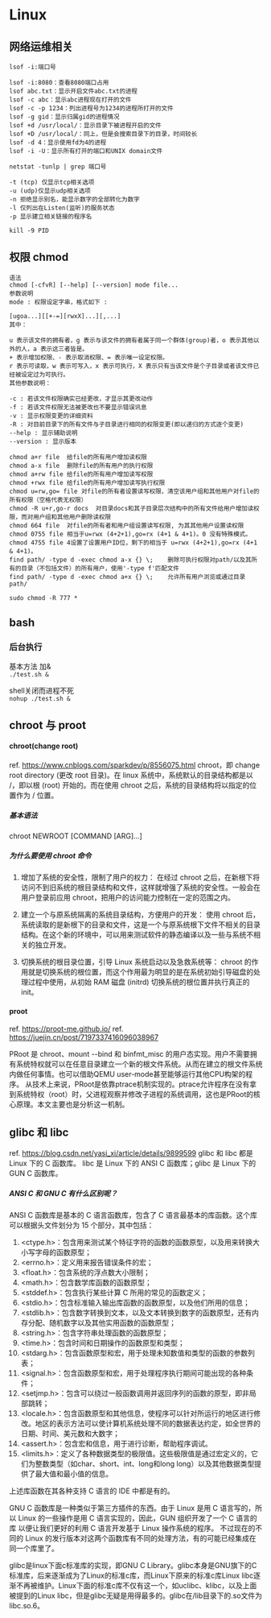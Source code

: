 # Linux

## 网络运维相关

```
lsof -i:端口号

lsof -i:8080：查看8080端口占用
lsof abc.txt：显示开启文件abc.txt的进程
lsof -c abc：显示abc进程现在打开的文件
lsof -c -p 1234：列出进程号为1234的进程所打开的文件
lsof -g gid：显示归属gid的进程情况
lsof +d /usr/local/：显示目录下被进程开启的文件
lsof +D /usr/local/：同上，但是会搜索目录下的目录，时间较长
lsof -d 4：显示使用fd为4的进程
lsof -i -U：显示所有打开的端口和UNIX domain文件
```

```
netstat -tunlp | grep 端口号

-t (tcp) 仅显示tcp相关选项
-u (udp)仅显示udp相关选项
-n 拒绝显示别名，能显示数字的全部转化为数字
-l 仅列出在Listen(监听)的服务状态
-p 显示建立相关链接的程序名
```


```
kill -9 PID
```
## 权限 chmod

```
语法
chmod [-cfvR] [--help] [--version] mode file...
参数说明
mode : 权限设定字串，格式如下 :

[ugoa...][[+-=][rwxX]...][,...]
其中：

u 表示该文件的拥有者，g 表示与该文件的拥有者属于同一个群体(group)者，o 表示其他以外的人，a 表示这三者皆是。
+ 表示增加权限、- 表示取消权限、= 表示唯一设定权限。
r 表示可读取，w 表示可写入，x 表示可执行，X 表示只有当该文件是个子目录或者该文件已经被设定过为可执行。
其他参数说明：

-c : 若该文件权限确实已经更改，才显示其更改动作
-f : 若该文件权限无法被更改也不要显示错误讯息
-v : 显示权限变更的详细资料
-R : 对目前目录下的所有文件与子目录进行相同的权限变更(即以递归的方式逐个变更)
--help : 显示辅助说明
--version : 显示版本
```
```
chmod a+r file	给file的所有用户增加读权限
chmod a-x file	删除file的所有用户的执行权限
chmod a+rw file	给file的所有用户增加读写权限
chmod +rwx file	给file的所有用户增加读写执行权限
chmod u=rw,go= file	对file的所有者设置读写权限，清空该用户组和其他用户对file的所有权限（空格代表无权限）
chmod -R u+r,go-r docs	对目录docs和其子目录层次结构中的所有文件给用户增加读权限，而对用户组和其他用户删除读权限
chmod 664 file	对file的所有者和用户组设置读写权限, 为其其他用户设置读权限
chmod 0755 file	相当于u=rwx (4+2+1),go=rx (4+1 & 4+1)。0 没有特殊模式。
chmod 4755 file	4设置了设置用户ID位，剩下的相当于 u=rwx (4+2+1),go=rx (4+1 & 4+1)。
find path/ -type d -exec chmod a-x {} \;	删除可执行权限对path/以及其所有的目录（不包括文件）的所有用户，使用'-type f'匹配文件
find path/ -type d -exec chmod a+x {} \;	允许所有用户浏览或通过目录path/
```

`sudo chmod -R 777 *`
## bash

### 后台执行
基本方法 加&  
`./test.sh &`

shell关闭而进程不死  
`nohup ./test.sh &`

## chroot 与 proot

#### chroot(change root)
ref. https://www.cnblogs.com/sparkdev/p/8556075.html
chroot，即 change root directory (更改 root 目录)。在 linux 系统中，系统默认的目录结构都是以 /，即以根 (root) 开始的。而在使用 chroot 之后，系统的目录结构将以指定的位置作为 / 位置。

##### 基本语法
chroot NEWROOT [COMMAND [ARG]...]


##### 为什么要使用 chroot 命令
1. 增加了系统的安全性，限制了用户的权力：
在经过 chroot 之后，在新根下将访问不到旧系统的根目录结构和文件，这样就增强了系统的安全性。一般会在用户登录前应用 chroot，把用户的访问能力控制在一定的范围之内。

2. 建立一个与原系统隔离的系统目录结构，方便用户的开发：
使用 chroot 后，系统读取的是新根下的目录和文件，这是一个与原系统根下文件不相关的目录结构。在这个新的环境中，可以用来测试软件的静态编译以及一些与系统不相关的独立开发。

3. 切换系统的根目录位置，引导 Linux 系统启动以及急救系统等：
chroot 的作用就是切换系统的根位置，而这个作用最为明显的是在系统初始引导磁盘的处理过程中使用，从初始 RAM 磁盘 (initrd) 切换系统的根位置并执行真正的 init。

#### proot 
ref. https://proot-me.github.io/
ref. https://juejin.cn/post/7197337416096038967

PRoot 是 chroot、mount --bind 和 binfmt_misc 的用户态实现。用户不需要拥有系统特权就可以在任意目录建立一个新的根文件系统。从而在建立的根文件系统内做任何事情。也可以借助QEMU user-mode甚至能够运行其他CPU构架的程序。
从技术上来说，PRoot是依靠ptrace机制实现的。ptrace允许程序在没有拿到系统特权（root）时，父进程观察并修改子进程的系统调用，这也是PRoot的核心原理。本文主要也是分析这一机制。


##  glibc 和 libc
ref. https://blog.csdn.net/yasi_xi/article/details/9899599
glibc 和 libc 都是 Linux 下的 C 函数库。 
libc 是 Linux 下的 ANSI C 函数库；glibc 是 Linux 下的 GUN C 函数库。 

##### ANSI C 和 GNU C 有什么区别呢？ 

ANSI C 函数库是基本的 C 语言函数库，包含了 C 语言最基本的库函数。这个库可以根据头文件划分为 15 个部分，其中包括： 
1. <ctype.h>：包含用来测试某个特征字符的函数的函数原型，以及用来转换大小写字母的函数原型；
2. <errno.h>：定义用来报告错误条件的宏；
3. <float.h>：包含系统的浮点数大小限制；
4. <math.h>：包含数学库函数的函数原型；
5. <stddef.h>：包含执行某些计算 C 所用的常见的函数定义；
6. <stdio.h>：包含标准输入输出库函数的函数原型，以及他们所用的信息；
7. <stdlib.h>：包含数字转换到文本，以及文本转换到数字的函数原型，还有内存分配、随机数字以及其他实用函数的函数原型；
8. <string.h>：包含字符串处理函数的函数原型；
9. <time.h>：包含时间和日期操作的函数原型和类型；
10. <stdarg.h>：包含函数原型和宏，用于处理未知数值和类型的函数的参数列表；
11. <signal.h>：包含函数原型和宏，用于处理程序执行期间可能出现的各种条件；
12. <setjmp.h>：包含可以绕过一般函数调用并返回序列的函数的原型，即非局部跳转；
13. <locale.h>：包含函数原型和其他信息，使程序可以针对所运行的地区进行修改。地区的表示方法可以使计算机系统处理不同的数据表达约定，如全世界的日期、时间、美元数和大数字；
14. <assert.h>：包含宏和信息，用于进行诊断，帮助程序调试。
15. <limits.h>：定义了各种数据类型的极限值。这些极限值是通过宏定义的，它们为整数类型（如char、short、int、long和long long）以及其他数据类型提供了最大值和最小值的信息。

上述库函数在其各种支持 C 语言的 IDE 中都是有的。  

GNU C 函数库是一种类似于第三方插件的东西。由于 Linux 是用 C 语言写的，所以 Linux 的一些操作是用 C 语言实现的，因此，GUN 组织开发了一个 C 语言的库   以便让我们更好的利用 C 语言开发基于 Linux 操作系统的程序。 不过现在的不同的 Linux 的发行版本对这两个函数库有不同的处理方法，有的可能已经集成在同一个库里了。  


glibc是linux下面c标准库的实现，即GNU C Library。glibc本身是GNU旗下的C标准库，后来逐渐成为了Linux的标准c库，而Linux下原来的标准c库Linux libc逐渐不再被维护。Linux下面的标准c库不仅有这一个，如uclibc、klibc，以及上面被提到的Linux libc，但是glibc无疑是用得最多的。glibc在/lib目录下的.so文件为libc.so.6。

